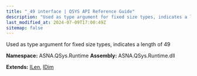```yaml
---
title: "_49 interface | QSYS API Reference Guide"
description: "Used as type argument for fixed size types, indicates a length of 49  "
last_modified_at: 2024-07-09T17:00:49Z
sitemap: false
---
```


Used as type argument for fixed size types, indicates a length of 49 

**Namespace:** ASNA.QSys.Runtime
**Assembly:** ASNA.QSys.Runtime.dll

**Extends:** [ILen](/reference/runtime/qsys-runtime/i-len.html), [IDim](/reference/runtime/qsys-runtime/i-dim.html)
<br>
<br>
